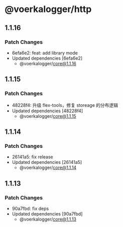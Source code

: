 # @voerkalogger/http

## 1.1.16

### Patch Changes

-   6efa6e2: feat: add library mode
-   Updated dependencies [6efa6e2]
    -   @voerkalogger/core@1.1.16

## 1.1.15

### Patch Changes

-   48228f4: 升级 flex-tools，修复 storeage 的分布逻辑
-   Updated dependencies [48228f4]
    -   @voerkalogger/core@1.1.15

## 1.1.14

### Patch Changes

-   26141a5: fix release
-   Updated dependencies [26141a5]
    -   @voerkalogger/core@1.1.14

## 1.1.13

### Patch Changes

-   90a7fbd: fix deps
-   Updated dependencies [90a7fbd]
    -   @voerkalogger/core@1.1.13
